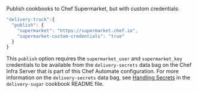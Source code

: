 Publish cookbooks to Chef Supermarket, but with custom credentials:

```javascript
"delivery-truck":{
  "publish": {
    "supermarket": "https://supermarket.chef.io",
    "supermarket-custom-credentials": "true"
  }
}
```

This `publish` option requires the `supermarket_user` and
`supermarket_key` credentials to be available from the
`delivery-secrets` data bag on the Chef Infra Server that is part of
this Chef Automate configuration. For more information on the
`delivery-secrets` data bag, see [Handling
Secrets](https://github.com/chef-cookbooks/delivery-sugar#handling-secrets-alpha)
in the `delivery-sugar` cookbook README file.

